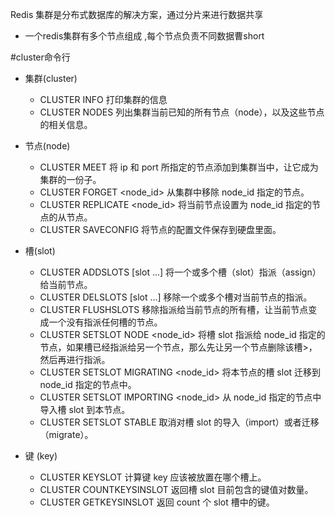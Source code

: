 Redis 集群是分布式数据库的解决方案，通过分片来进行数据共享 
* 一个redis集群有多个节点组成 ,每个节点负责不同数据曹short 







#cluster命令行


* 集群(cluster)
    * CLUSTER INFO 打印集群的信息
    * CLUSTER NODES 列出集群当前已知的所有节点（node），以及这些节点的相关信息。 

* 节点(node)
    * CLUSTER MEET <ip> <port> 将 ip 和 port 所指定的节点添加到集群当中，让它成为集群的一份子。
    * CLUSTER FORGET <node_id> 从集群中移除 node_id 指定的节点。
    * CLUSTER REPLICATE <node_id> 将当前节点设置为 node_id 指定的节点的从节点。
    * CLUSTER SAVECONFIG 将节点的配置文件保存到硬盘里面。 
    
* 槽(slot)
    * CLUSTER ADDSLOTS <slot> [slot ...] 将一个或多个槽（slot）指派（assign）给当前节点。
    * CLUSTER DELSLOTS <slot> [slot ...] 移除一个或多个槽对当前节点的指派。
    * CLUSTER FLUSHSLOTS 移除指派给当前节点的所有槽，让当前节点变成一个没有指派任何槽的节点。
    * CLUSTER SETSLOT <slot> NODE <node_id> 将槽 slot 指派给 node_id 指定的节点，如果槽已经指派给另一个节点，那么先让另一个节点删除该槽>，然后再进行指派。
    * CLUSTER SETSLOT <slot> MIGRATING <node_id> 将本节点的槽 slot 迁移到 node_id 指定的节点中。
    * CLUSTER SETSLOT <slot> IMPORTING <node_id> 从 node_id 指定的节点中导入槽 slot 到本节点。
    * CLUSTER SETSLOT <slot> STABLE 取消对槽 slot 的导入（import）或者迁移（migrate）。 

* 键 (key)
    * CLUSTER KEYSLOT <key> 计算键 key 应该被放置在哪个槽上。
    * CLUSTER COUNTKEYSINSLOT <slot> 返回槽 slot 目前包含的键值对数量。
    * CLUSTER GETKEYSINSLOT <slot> <count> 返回 count 个 slot 槽中的键。